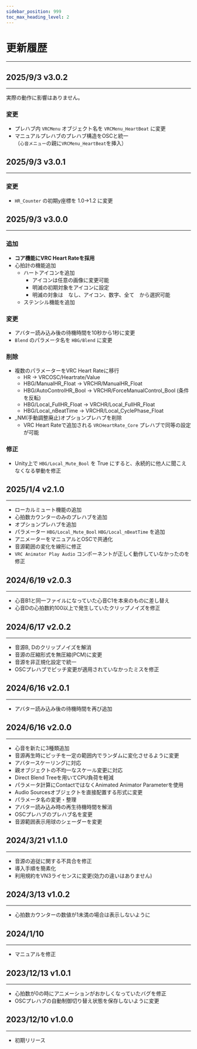 ```yaml
---
sidebar_position: 999
toc_max_heading_level: 2
---
```


# 更新履歴
---

## 2025/9/3 v3.0.2
---
実際の動作に影響はありません。
### 変更
- プレハブ内 `VRCMenu` オブジェクト名を `VRCMenu_HeartBeat` に変更
- マニュアルプレハブのプレハブ構造をOSCと統一  
  （`心音メニュー`の親に`VRCMenu_HeartBeat`を挿入）

## 2025/9/3 v3.0.1
---

### 変更
- `HR_Counter` の初期y座標を 1.0→1.2 に変更

## 2025/9/3 v3.0.0
---

### 追加
- **コア機能にVRC Heart Rateを採用**
- 心拍計の機能追加
  - ハートアイコンを追加
    - アイコンは任意の画像に変更可能
    - 明滅の初期対象をアイコンに設定
    - 明滅の対象は　なし、アイコン、数字、全て　から選択可能
  - ステンシル機能を追加

### 変更
- アバター読み込み後の待機時間を10秒から1秒に変更
- `Blend` のパラメータ名を `HBG/Blend` に変更

### 削除
- 複数のパラメーターをVRC Heart Rateに移行
  - HR → VRCOSC/Heartrate/Value
  - HBG/ManualHR_Float → VRCHR/ManualHR_Float
  - HBG/AutoControlHR_Bool → VRCHR/ForceManualControl_Bool (条件を反転)
  - HBG/Local_FullHR_Float → VRCHR/Local_FullHR_Float
  - HBG/Local_nBeatTime → VRCHR/Local_CyclePhase_Float
- _NM(手動調整廃止)オプションプレハブを削除
  - VRC Heart Rateで追加される `VRCHeartRate_Core` プレハブで同等の設定が可能

### 修正
- Unity上で `HBG/Local_Mute_Bool` を True にすると、永続的に他人に聞こえなくなる挙動を修正

## 2025/1/4 v2.1.0
---

- ローカルミュート機能の追加
- 心拍数カウンターのみのプレハブを追加
- オプションプレハブを追加
- パラメーター `HBG/Local_Mute_Bool` `HBG/Local_nBeatTime` を追加
- アニメーターをマニュアルとOSCで共通化
- 音源範囲の変化を線形に修正
- `VRC Animator Play Audio` コンポーネントが正しく動作していなかったのを修正

## 2024/6/19 v2.0.3
---

- 心音B1と同一ファイルになっていた心音C1を本来のものに差し替え
- 心音Dの心拍数約100以上で発生していたクリップノイズを修正

## 2024/6/17 v2.0.2
---

- 音源B, Dのクリップノイズを解消
- 音源の圧縮形式を無圧縮(PCM)に変更
- 音源を非正規化設定で統一
- OSCプレハブでピッチ変更が適用されていなかったミスを修正

## 2024/6/16 v2.0.1
---

- アバター読み込み後の待機時間を再び追加

## 2024/6/16 v2.0.0
---

- 心音を新たに3種類追加
- 音源再生時にピッチを一定の範囲内でランダムに変化させるように変更
- アバタースケーリングに対応
- 親オブジェクトの不均一なスケール変更に対応
- Direct Blend Treeを用いてCPU負荷を軽減
- パラメータ計算にContactではなくAnimated Animator Parameterを使用
- Audio Sourcesオブジェクトを直接配置する形式に変更
- パラメータ名の変更・整理
- アバター読み込み時の再生待機時間を解消
- OSCプレハブのプレハブ名を変更
- 音源範囲表示用球のシェーダーを変更

## 2024/3/21 v1.1.0
---

- 音源の追従に関する不具合を修正
- 導入手順を簡素化
- 利用規約をVN3ライセンスに変更(効力の違いはありません)

## 2024/3/13 v1.0.2
---

- 心拍数カウンターの数値が1未満の場合は表示しないように

## 2024/1/10
---

- マニュアルを修正

## 2023/12/13 v1.0.1
---

- 心拍数が0の時にアニメーションがおかしくなっていたバグを修正
- OSCプレハブの自動制御切り替え状態を保存しないように変更

## 2023/12/10 v1.0.0
---

- 初期リリース
